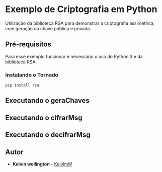 ﻿# Exemplo de Criptografia em Python
Utilização da biblioteca RSA para demonstrar a criptografia assimétrica, com geração da chave pública e privada.


## Pré-requisitos
Para esse exemplo funcionar é necessário o uso do Python 3 e da biblioteca RSA.


### Instalando o Tornado
```
pip install rsa
```


## Executando o geraChaves


## Executando o cifrarMsg


## Executando o decifrarMsg


## Autor

* **Kelvin wellington** - [KelvimW](https://github.com/KELVIMW)

